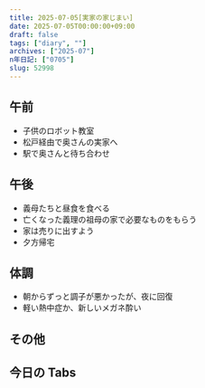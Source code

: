 ```yaml
---
title: 2025-07-05[実家の家じまい]
date: 2025-07-05T00:00:00+09:00
draft: false
tags: ["diary", ""]
archives: ["2025-07"]
n年日記: ["0705"]
slug: 52998
---
```


## 午前

- 子供のロボット教室
- 松戸経由で奥さんの実家へ
- 駅で奥さんと待ち合わせ

## 午後

- 義母たちと昼食を食べる
- 亡くなった義理の祖母の家で必要なものをもらう
- 家は売りに出すよう
- 夕方帰宅

## 体調

- 朝からずっと調子が悪かったが、夜に回復
- 軽い熱中症か、新しいメガネ酔い

## その他

## 今日の Tabs
